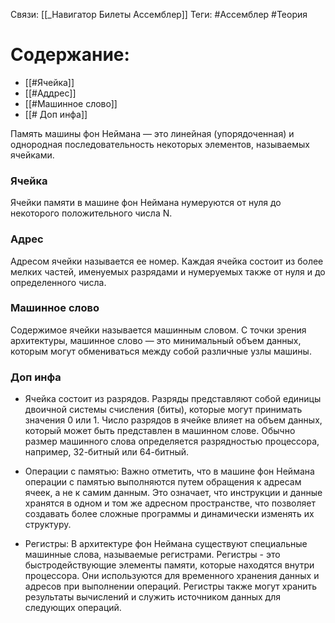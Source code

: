 Связи: [[_Навигатор Билеты Ассемблер]]
Теги: #Ассемблер #Теория 

# Содержание:
- [[#Ячейка]]
- [[#Аддрес]]
- [[#Машинное слово]]
- [[# Доп инфа]]

Память машины фон Неймана — это линейная (упорядоченная) и однородная последовательность некоторых элементов, называемых ячейками.

### Ячейка
Ячейки памяти в машине фон Неймана нумеруются от нуля до некоторого положительного числа N.

### Адрес
Адресом ячейки называется ее номер. Каждая ячейка состоит из более мелких частей, именуемых разрядами и нумеруемых также от нуля и до определенного числа.
### Машинное слово
Содержимое ячейки называется машинным словом. С точки зрения архитектуры, машинное слово — это минимальный объем данных, которым могут обмениваться между собой различные узлы машины.

### Доп инфа
- Ячейка состоит из разрядов. Разряды представляют собой единицы двоичной системы счисления (биты), которые могут принимать значения 0 или 1. Число разрядов в ячейке влияет на объем данных, который может быть представлен в машинном слове. Обычно размер машинного слова определяется разрядностью процессора, например, 32-битный или 64-битный.

- Операции с памятью: Важно отметить, что в машине фон Неймана операции с памятью выполняются путем обращения к адресам ячеек, а не к самим данным. Это означает, что инструкции и данные хранятся в одном и том же адресном пространстве, что позволяет создавать более сложные программы и динамически изменять их структуру.

- Регистры: В архитектуре фон Неймана существуют специальные машинные слова, называемые регистрами. Регистры - это быстродействующие элементы памяти, которые находятся внутри процессора. Они используются для временного хранения данных и адресов при выполнении операций. Регистры также могут хранить результаты вычислений и служить источником данных для следующих операций.